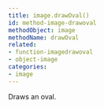 ```yaml
---
title: image.drawOval()
id: method-image-drawoval
methodObject: image
methodName: drawOval
related:
- function-imagedrawoval
- object-image
categories:
- image
---
```


Draws an oval.